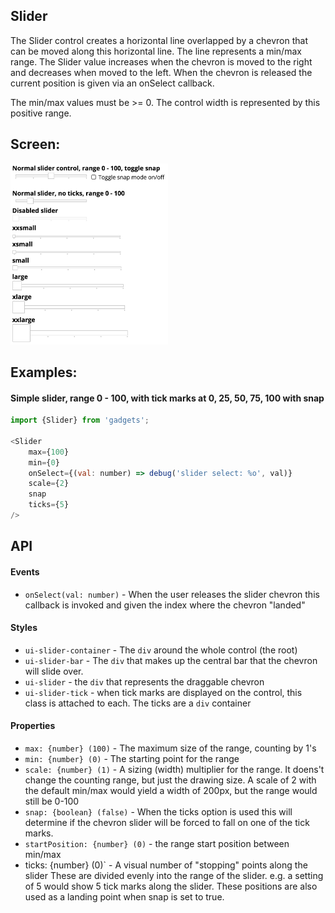 <a name="module_Slider"></a>

## Slider
The Slider control creates a horizontal line overlapped by a chevron that can
be moved  along this horizontal line.  The line represents a min/max range.
The Slider value increases when the chevron is moved to the right and
decreases when moved to the left.  When the chevron is released the current
position is given via an onSelect callback.

The min/max values must be >= 0.  The control width is represented by this
positive range.

## Screen:
<img src="https://github.com/jmquigley/gadgets/blob/master/images/slider.png" width="50%" />

## Examples:

#### Simple slider, range 0 - 100, with tick marks at 0, 25, 50, 75, 100 with snap
```javascript
import {Slider} from 'gadgets';

<Slider
    max={100}
    min={0}
    onSelect={(val: number) => debug('slider select: %o', val)}
    scale={2}
    snap
    ticks={5}
/>
```

## API
#### Events
- `onSelect(val: number)` - When the user releases the slider chevron this
callback is invoked and given the index where the chevron "landed"

#### Styles
- `ui-slider-container` - The `div` around the whole control (the root)
- `ui-slider-bar` - The `div` that makes up the central bar that the chevron
will slide over.
- `ui-slider` - the `div` that represents the draggable chevron
- `ui-slider-tick` - when tick marks are displayed on the control, this class
is attached to each.  The ticks are a `div` container

#### Properties
- `max: {number} (100)` - The maximum size of the range, counting by 1's
- `min: {number} (0)` - The starting point for the range
- `scale: {number} (1)` - A sizing (width) multiplier for the range.  It doens't
change the counting range, but just the drawing size.  A scale of 2 with the
default min/max would yield a width of 200px, but the range would still be 0-100
- `snap: {boolean} (false)` - When the ticks option is used this will determine
if the chevron slider will be forced to fall on one of the tick marks.
- `startPosition: {number} (0)` - the range start position between min/max
- ticks: {number} (0)` - A visual number of "stopping" points along the slider
These are divided evenly into the range of the slider.  e.g. a setting of 5
would show 5 tick marks along the slider.  These positions are also used as a
landing point when snap is set to true.

